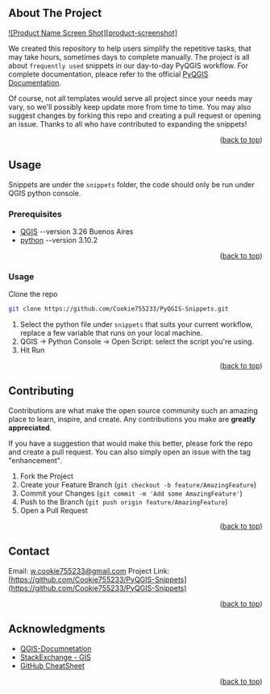<!-- ABOUT THE PROJECT -->
## About The Project

[![Product Name Screen Shot][product-screenshot]](https://i.imgur.com/nSTGUPq.jpg)

We created this repository to help users simplify the repetitive tasks, that may take hours, sometimes days to complete manually. The project is all about `frequently used` snippets in our day-to-day PyQGIS workflow. For complete documentation, pleace refer to the official [PyQGIS Documentation](https://github.com/qgis/QGIS-Documentation).

Of course, not all templates would serve all project since your needs may vary, so we'll possibly keep update more from time to time. You may also suggest changes by forking this repo and creating a pull request or opening an issue. Thanks to all who have contributed to expanding the snippets!
 

<p align="right">(<a href="#readme-top">back to top</a>)</p>



<!-- USAGE EXAMPLES -->
## Usage

Snippets are under the `snippets` folder, the code should only be run under QGIS python console.

### Prerequisites

* [QGIS](https://qgis.org/en/site/forusers/download.html) --version 3.26 Buenos Aires
* [python](https://www.python.org/) --version 3.10.2


<p align="right">(<a href="#readme-top">back to top</a>)</p>


### Usage

Clone the repo
```sh
git clone https://github.com/Cookie755233/PyQGIS-Snippets.git
```

1. Select the python file under `snippets` that suits your current workflow, replace a few variable that runs on your local machine.
2. QGIS -> Python Console -> Open Script: select the script you're using.
3. Hit Run

<p align="right">(<a href="#readme-top">back to top</a>)</p>





<!-- CONTRIBUTING -->
## Contributing

Contributions are what make the open source community such an amazing place to learn, inspire, and create. Any contributions you make are **greatly appreciated**.

If you have a suggestion that would make this better, please fork the repo and create a pull request. You can also simply open an issue with the tag "enhancement".

1. Fork the Project
2. Create your Feature Branch (`git checkout -b feature/AmazingFeature`)
3. Commit your Changes (`git commit -m 'Add some AmazingFeature'`)
4. Push to the Branch (`git push origin feature/AmazingFeature`)
5. Open a Pull Request

<p align="right">(<a href="#readme-top">back to top</a>)</p>


<!-- CONTACT -->
## Contact

Email: w.cookie755233@gmail.com
Project Link: [https://github.com/Cookie755233/PyQGIS-Snippets](https://github.com/Cookie755233/PyQGIS-Snippets)

<p align="right">(<a href="#readme-top">back to top</a>)</p>



<!-- ACKNOWLEDGMENTS -->
## Acknowledgments

* [QGIS-Documnetation](https://github.com/qgis/QGIS-Documentation)
* [StackExchange - GIS](https://gis.stackexchange.com/)
* [GitHub CheatSheet](https://education.github.com/git-cheat-sheet-education.pdf)

<p align="right">(<a href="#readme-top">back to top</a>)</p>


